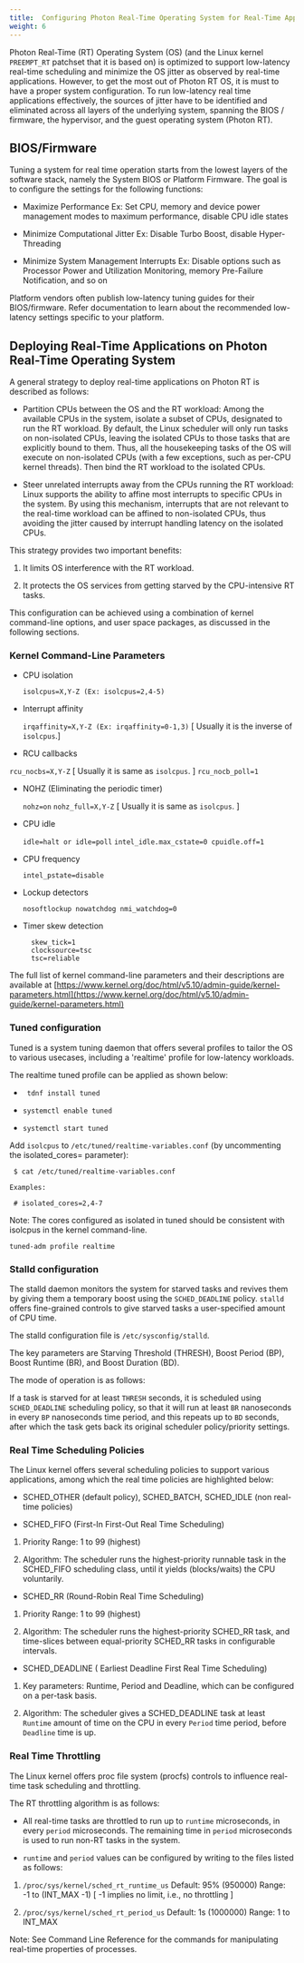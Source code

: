 ```yaml
---
title:  Configuring Photon Real-Time Operating System for Real-Time Applications
weight: 6 
---
```


Photon Real-Time (RT) Operating System (OS) (and the Linux kernel `PREEMPT_RT` patchset that it is based on) is optimized to support low-latency real-time scheduling and minimize the OS jitter as observed by real-time applications. However, to get the most out of Photon RT OS, it is must to have a proper system configuration. To run low-latency real time applications effectively, the sources of jitter have to be identified and eliminated across all layers of the underlying system, spanning the BIOS / firmware, the hypervisor, and the guest operating system (Photon RT).

## BIOS/Firmware ##
Tuning a system for real time operation starts from the lowest layers of the software stack, namely the System BIOS or Platform Firmware. The goal is to configure the settings for the following functions:

- Maximize Performance
Ex: Set CPU, memory and device power management modes to maximum performance, disable CPU idle states

- Minimize Computational Jitter
Ex: Disable Turbo Boost, disable Hyper-Threading

- Minimize System Management Interrupts
Ex: Disable options such as Processor Power and Utilization Monitoring, memory Pre-Failure Notification, and so on

Platform vendors often publish low-latency tuning guides for their BIOS/firmware. Refer documentation to learn about the recommended low-latency settings specific to your platform.

## Deploying Real-Time Applications on Photon Real-Time Operating System ##

A general strategy to deploy real-time applications on Photon RT is described as follows:


- Partition CPUs between the OS and the RT workload:
Among the available CPUs in the system, isolate a subset of CPUs, designated to run the RT workload. By default, the Linux scheduler will only run tasks on non-isolated CPUs, leaving the isolated CPUs to those tasks that are explicitly bound to them. Thus, all the housekeeping tasks of the OS will execute on non-isolated CPUs (with a few exceptions, such as per-CPU kernel threads). Then bind the RT workload to the isolated CPUs.

- Steer unrelated interrupts away from the CPUs running the RT workload:
Linux supports the ability to affine most interrupts to specific CPUs in the system. By using this mechanism, interrupts that are not relevant to the real-time workload can be affined to non-isolated CPUs, thus avoiding the jitter caused by interrupt handling latency on the isolated CPUs.

This strategy provides two important benefits:

1. It limits OS interference with the RT workload.

1. It protects the OS services from getting starved by the CPU-intensive RT tasks.

This configuration can be achieved using a combination of kernel command-line options, and user space packages, as discussed in the following sections.

### Kernel Command-Line Parameters ###



- CPU isolation

   `isolcpus=X,Y-Z (Ex: isolcpus=2,4-5)`


- Interrupt affinity

  `irqaffinity=X,Y-Z (Ex: irqaffinity=0-1,3)`  [ Usually it is the inverse of `isolcpus`.]


- RCU callbacks

 `rcu_nocbs=X,Y-Z` [ Usually it is same as `isolcpus`. ]
 `rcu_nocb_poll=1`


- NOHZ (Eliminating the periodic timer)

    `nohz=on`
    `nohz_full=X,Y-Z` [ Usually it is same as `isolcpus`. ]


- CPU idle

    `idle=halt or idle=poll`
    `intel_idle.max_cstate=0 cpuidle.off=1`


- CPU frequency

    `intel_pstate=disable`


- Lockup detectors

    `nosoftlockup nowatchdog nmi_watchdog=0`


- Timer skew detection

        skew_tick=1
        clocksource=tsc
        tsc=reliable

The full list of kernel command-line parameters and their descriptions are available at [https://www.kernel.org/doc/html/v5.10/admin-guide/kernel-parameters.html](https://www.kernel.org/doc/html/v5.10/admin-guide/kernel-parameters.html)


### Tuned configuration ###
Tuned is a system tuning daemon that offers several profiles to tailor the OS to various usecases, including a 'realtime' profile for low-latency workloads.

The realtime tuned profile can be applied as shown below:
    
    

- `	tdnf install tuned`
    

- `systemctl enable tuned`
    

- `systemctl start tuned`

 Add `isolcpus` to `/etc/tuned/realtime-variables.conf` (by uncommenting the isolated_cores= parameter):

   ` $ cat /etc/tuned/realtime-variables.conf`

    Examples:
   ` # isolated_cores=2,4-7`

Note: The cores configured as isolated in tuned should be consistent with isolcpus in the kernel command-line.

    tuned-adm profile realtime

### Stalld configuration ###
The stalld daemon monitors the system for starved tasks and revives them by giving them a temporary boost using the `SCHED_DEADLINE` policy. `stalld` offers fine-grained controls to give starved tasks a user-specified amount of CPU time.

The stalld configuration file is `/etc/sysconfig/stalld`.

The key parameters are Starving Threshold (THRESH), Boost Period (BP), Boost Runtime (BR), and Boost Duration (BD).

The mode of operation is as follows: 

If a task is starved for at least `THRESH` seconds, it is scheduled using `SCHED_DEADLINE` scheduling policy, so that it will run at least `BR` nanoseconds in every `BP` nanoseconds time period, and this repeats up to `BD` seconds, after which the task gets back its original scheduler policy/priority settings.


### Real Time Scheduling Policies ###

The Linux kernel offers several scheduling policies to support various applications, among which the real time policies are highlighted below:



- SCHED_OTHER (default policy), SCHED_BATCH, SCHED_IDLE (non real-time policies)

- SCHED_FIFO (First-In First-Out Real Time Scheduling)



1. Priority Range: 1 to 99 (highest)


1. Algorithm: The scheduler runs the highest-priority runnable task in the SCHED_FIFO scheduling class, until it yields (blocks/waits) the CPU voluntarily.



- SCHED_RR (Round-Robin Real Time Scheduling)



1. Priority Range: 1 to 99 (highest)


1. Algorithm: The scheduler runs the highest-priority SCHED_RR task, and time-slices between equal-priority SCHED_RR tasks in configurable intervals. 



- SCHED_DEADLINE ( Earliest Deadline First Real Time Scheduling)


1. Key parameters: Runtime, Period and Deadline, which can be configured on a per-task basis.


1. Algorithm: The scheduler gives a SCHED_DEADLINE task at least `Runtime` amount of time on the CPU in every `Period` time period, before `Deadline` time is up.

### Real Time Throttling ###

The Linux kernel offers proc file system (procfs) controls to influence real-time task scheduling and throttling.

The RT throttling algorithm is as follows:

- All real-time tasks are throttled to run up to `runtime` microseconds, in every `period` microseconds. The remaining time in `period` microseconds is used to run non-RT tasks in the system.



- `runtime` and `period` values can be configured by writing to the files listed as follows:

    
1. `/proc/sys/kernel/sched_rt_runtime_us`
    Default: 95% (950000)
    Range: -1 to (INT_MAX -1)  [ -1 implies no limit, i.e., no throttling ]
    
   
1.  `/proc/sys/kernel/sched_rt_period_us`
    Default: 1s (1000000)
    Range: 1 to INT_MAX


Note: See Command Line Reference for the commands for manipulating real-time properties of processes.